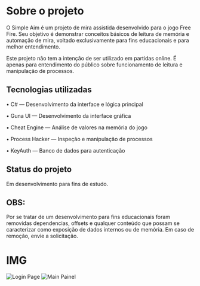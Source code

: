 # Sobre o projeto
O Simple Aim é um projeto de mira assistida desenvolvido para o jogo Free Fire. Seu objetivo é demonstrar conceitos básicos de leitura de memória e automação de mira, voltado exclusivamente para fins educacionais e para melhor entendimento.

Este projeto não tem a intenção de ser utilizado em partidas online. É apenas para entendimento do público sobre funcionamento de leitura e manipulação de processos.

## Tecnologias utilizadas
• C# — Desenvolvimento da interface e lógica principal

• Guna UI — Desenvolvimento da interface gráfica

• Cheat Engine  — Análise de valores na memória do jogo

• Process Hacker  — Inspeção e manipulação de processos

• KeyAuth — Banco de dados para autenticação

## Status do projeto
Em desenvolvimento para fins de estudo.

## OBS:

Por se tratar de um desenvolvimento para fins educacionais foram removidas dependencias, offsets e qualquer conteúdo que possam se caracterizar como exposição de dados internos ou de memória. Em caso de remoção, envie a solicitação.

# IMG
![Login Page](https://github.com/user-attachments/assets/876db57d-d3b5-49c3-b3c5-23443cce7ec4) ![Main Painel](https://github.com/user-attachments/assets/1791a98a-6183-4f52-8d92-864ec8474d84)



